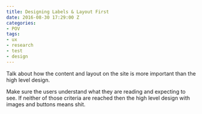 ```yaml
---
title: Designing Labels & Layout First
date: 2016-08-30 17:29:00 Z
categories:
- POV
tags:
- ux
- research
- test
- design
---
```


Talk about how the content and layout on the site is more important than the high level design.

Make sure the users understand what they are reading and expecting to see. If neither of those criteria are reached then the high level design with images and buttons means shit.